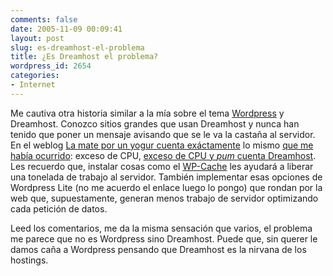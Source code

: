```yaml
---
comments: false
date: 2005-11-09 00:09:41
layout: post
slug: es-dreamhost-el-problema
title: ¿Es Dreamhost el problema?
wordpress_id: 2654
categories:
- Internet
---
```


Me cautiva otra historia similar a la mía sobre el tema [Wordpress](http://www.wordpress.org) y Dreamhost. Conozco sitios grandes que usan Dreamhost y nunca han tenido que poner un mensaje avisando que se le va la castaña al servidor. En el weblog [La mate por un yogur cuenta exáctamente](http://www.lamateporunyogur.net/archivos/2005/11/08/sobrecarga-de-cpu-en-dreamhost/) lo mismo [que me había ocurrido](http://www.minid.net/2005/04/13/problemas-en-minidnet/): exceso de CPU, [exceso de CPU y _pum_ cuenta Dreamhost](http://www.minid.net/2005/05/09/paso-lo-que-paso/). Les recuerdo que, instalar cosas como el [WP-Cache](http://mnm.uib.es/gallir/wp-cache-2/) les ayudará a liberar una tonelada de trabajo al servidor. También implementar esas opciones de Wordpress Lite (no me acuerdo el enlace luego lo pongo) que rondan por la web que, supuestamente, generan menos trabajo de servidor optimizando cada petición de datos.





Leed los comentarios, me da la misma sensación que varios, el problema me parece que no es Wordpress sino Dreamhost. Puede que, sin querer le damos caña a Wordpress pensando que Dreamhost es la nirvana de los hostings.
